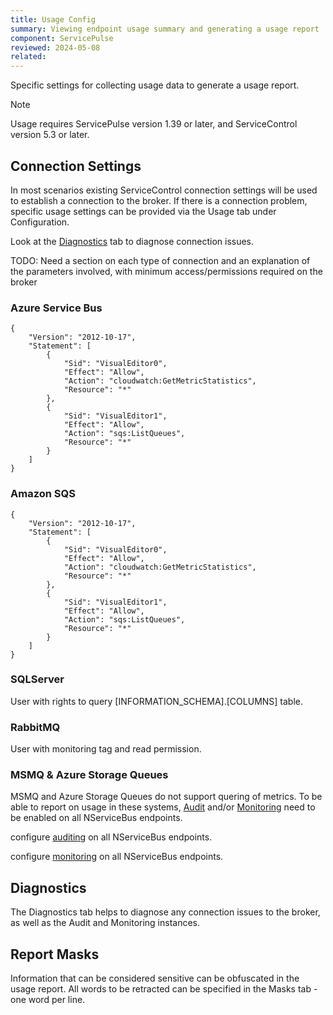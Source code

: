 ```yaml
---
title: Usage Config
summary: Viewing endpoint usage summary and generating a usage report
component: ServicePulse
reviewed: 2024-05-08
related:
---
```


Specific settings for collecting usage data to generate a usage report.

> [!NOTE]
> Usage requires ServicePulse version 1.39 or later, and ServiceControl version 5.3 or later.

## Connection Settings

In most scenarios existing ServiceControl connection settings will be used to establish a connection to the broker.
If there is a connection problem, specific usage settings can be provided via the Usage tab under Configuration.

Look at the [Diagnostics](#diagnostics) tab to diagnose connection issues.

TODO: Need a section on each type of connection and an explanation of the parameters involved, with minimum access/permissions required on the broker

### Azure Service Bus

```
{
    "Version": "2012-10-17",
    "Statement": [
        {
            "Sid": "VisualEditor0",
            "Effect": "Allow",
            "Action": "cloudwatch:GetMetricStatistics",
            "Resource": "*"
        },
        {
            "Sid": "VisualEditor1",
            "Effect": "Allow",
            "Action": "sqs:ListQueues",
            "Resource": "*"
        }
    ]
}
```

### Amazon SQS

```
{
    "Version": "2012-10-17",
    "Statement": [
        {
            "Sid": "VisualEditor0",
            "Effect": "Allow",
            "Action": "cloudwatch:GetMetricStatistics",
            "Resource": "*"
        },
        {
            "Sid": "VisualEditor1",
            "Effect": "Allow",
            "Action": "sqs:ListQueues",
            "Resource": "*"
        }
    ]
}
```

### SQLServer

User with rights to query [INFORMATION_SCHEMA].[COLUMNS] table.

### RabbitMQ

User with monitoring tag and read permission.

### MSMQ & Azure Storage Queues

MSMQ and Azure Storage Queues do not support quering of metrics. To be able to report on usage in these systems, [Audit](./../servicecontrol/audit-instances) and/or [Monitoring](./../monitoring) need to be enabled on all NServiceBus endpoints.

configure [auditing](./../nservicebus/operations/auditing.md) on all NServiceBus endpoints.

configure [monitoring](./../monitoring/metrics) on all NServiceBus endpoints.

## Diagnostics

The Diagnostics tab helps to diagnose any connection issues to the broker, as well as the Audit and Monitoring instances.

## Report Masks

Information that can be considered sensitive can be obfuscated in the usage report.
All words to be retracted can be specified in the Masks tab - one word per line.
